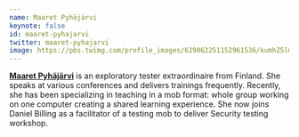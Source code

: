 ```yaml
---
name: Maaret Pyhäjärvi
keynote: false
id: maaret-pyhajarvi
twitter: maaret-pyhajarvi
image: https://pbs.twimg.com/profile_images/629062251152961536/kumhZ5lm.jpg
---
```

[**Maaret Pyhäjärvi**](http://visible-quality.blogspot.fi) is an exploratory tester extraordinaire from Finland. She speaks at various conferences and delivers trainings frequently. Recently, she has been specializing in teaching in a mob format: whole group working on one computer creating a shared learning experience. She now joins Daniel Billing as a facilitator of a testing mob to deliver Security testing workshop.
